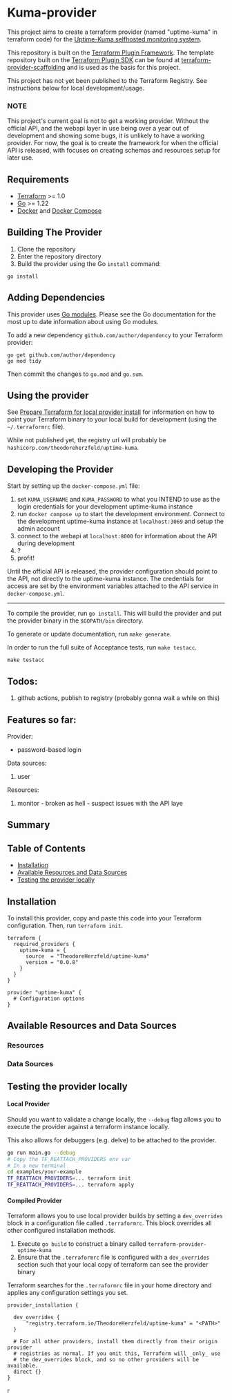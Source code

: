 # Kuma-provider

This project aims to create a terraform provider (named "uptime-kuma" in terraform code) for the [Uptime-Kuma selfhosted monitoring system](https://github.com/louislam/uptime-kuma).

This repository is built on the [Terraform Plugin Framework](https://github.com/hashicorp/terraform-plugin-framework). The template repository built on the [Terraform Plugin SDK](https://github.com/hashicorp/terraform-plugin-sdk) can be found at [terraform-provider-scaffolding](https://github.com/hashicorp/terraform-provider-scaffolding) and is used as the basis for this project.

This project has not yet been published to the Terraform Registry. See instructions below for local development/usage.

### NOTE
This project's current goal is not to get a working provider. Without the official API, and the webapi layer in use being over a year out of development
and showing some bugs, it is unlikely to have a working provider. For now, the goal is to create the framework for when the official API is released, with
focuses on creating schemas and resources setup for later use.

## Requirements

- [Terraform](https://developer.hashicorp.com/terraform/downloads) >= 1.0
- [Go](https://golang.org/doc/install) >= 1.22
- [Docker](https://docs.docker.com/engine/install/) and [Docker Compose](https://docs.docker.com/compose/install/)


## Building The Provider

1. Clone the repository
1. Enter the repository directory
1. Build the provider using the Go `install` command:

```shell
go install
```

## Adding Dependencies

This provider uses [Go modules](https://github.com/golang/go/wiki/Modules).
Please see the Go documentation for the most up to date information about using Go modules.

To add a new dependency `github.com/author/dependency` to your Terraform provider:

```shell
go get github.com/author/dependency
go mod tidy
```

Then commit the changes to `go.mod` and `go.sum`.

## Using the provider

See [Prepare Terraform for local provider install](https://developer.hashicorp.com/terraform/tutorials/providers-plugin-framework/providers-plugin-framework-provider#prepare-terraform-for-local-provider-install) for information on how to point your Terraform binary to your local build
for development (using the `~/.terraformrc` file).

While not published yet, the registry url will probably be `hashicorp.com/theodoreherzfeld/uptime-kuma`.

## Developing the Provider

Start by setting up the `docker-compose.yml` file:

1. set `KUMA_USERNAME` and `KUMA_PASSWORD` to what you INTEND to use as the login credentials for your development uptime-kuma instance
2. run `docker compose up` to start the development environment. Connect to the development uptime-kuma instance at `localhost:3069` and 
    setup the admin account
3. connect to the webapi at `localhost:8000` for information about the API during development
4. ?
5. profit!

Until the official API is released, the provider configuration should point to the API, not directly to the uptime-kuma instance. The credentials
for access are set by the environment variables attached to the API service in `docker-compose.yml`.

---

To compile the provider, run `go install`. This will build the provider and put the provider binary in the `$GOPATH/bin` directory.

To generate or update documentation, run `make generate`.

In order to run the full suite of Acceptance tests, run `make testacc`.

```shell
make testacc
```

## Todos:
1. github actions, publish to registry (probably gonna wait a while on this)

## Features so far:

Provider:
* password-based login

Data sources:
1. user

Resources:
1. monitor - broken as hell - suspect issues with the API laye

<!-- No SDK Installation -->
<!-- No SDK Example Usage -->
<!-- No SDK Available Operations -->
<!-- Start Summary [summary] -->
## Summary


<!-- End Summary [summary] -->

<!-- Start Table of Contents [toc] -->
## Table of Contents

* [Installation](#installation)
* [Available Resources and Data Sources](#available-resources-and-data-sources)
* [Testing the provider locally](#testing-the-provider-locally)
<!-- End Table of Contents [toc] -->

<!-- Start Installation [installation] -->
## Installation

To install this provider, copy and paste this code into your Terraform configuration. Then, run `terraform init`.

```hcl
terraform {
  required_providers {
    uptime-kuma = {
      source  = "TheodoreHerzfeld/uptime-kuma"
      version = "0.0.8"
    }
  }
}

provider "uptime-kuma" {
  # Configuration options
}
```
<!-- End Installation [installation] -->

<!-- Start Available Resources and Data Sources [operations] -->
## Available Resources and Data Sources

### Resources

### Data Sources
<!-- End Available Resources and Data Sources [operations] -->

<!-- Start Testing the provider locally [usage] -->
## Testing the provider locally

#### Local Provider

Should you want to validate a change locally, the `--debug` flag allows you to execute the provider against a terraform instance locally.

This also allows for debuggers (e.g. delve) to be attached to the provider.

```sh
go run main.go --debug
# Copy the TF_REATTACH_PROVIDERS env var
# In a new terminal
cd examples/your-example
TF_REATTACH_PROVIDERS=... terraform init
TF_REATTACH_PROVIDERS=... terraform apply
```

#### Compiled Provider

Terraform allows you to use local provider builds by setting a `dev_overrides` block in a configuration file called `.terraformrc`. This block overrides all other configured installation methods.

1. Execute `go build` to construct a binary called `terraform-provider-uptime-kuma`
2. Ensure that the `.terraformrc` file is configured with a `dev_overrides` section such that your local copy of terraform can see the provider binary

Terraform searches for the `.terraformrc` file in your home directory and applies any configuration settings you set.

```
provider_installation {

  dev_overrides {
      "registry.terraform.io/TheodoreHerzfeld/uptime-kuma" = "<PATH>"
  }

  # For all other providers, install them directly from their origin provider
  # registries as normal. If you omit this, Terraform will _only_ use
  # the dev_overrides block, and so no other providers will be available.
  direct {}
}
```
<!-- End Testing the provider locally [usage] -->

<!-- Placeholder for Future Speakeasy SDK Sections -->

r